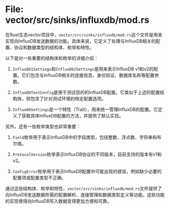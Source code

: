 # File: vector/src/sinks/influxdb/mod.rs

在Rust生态vector项目中，`vector/src/sinks/influxdb/mod.rs`这个文件是用来实现向InfluxDB发送数据的功能。具体来说，它定义了处理与InfluxDB相关的配置、协议和数据类型的结构体、枚举和特性。

以下是对一些重要的结构体和枚举的详细介绍：

1. `InfluxDb1Settings`和`InfluxDb2Settings`是用来表示InfluxDB v1和v2的配置。它们包含与InfluxDB相关的连接信息、身份验证、数据库名称等配置参数。

2. `InfluxDbTestConfig`是用于测试目的的InfluxDB配置。它类似于上述的配置结构体，但包含了针对测试环境的特定配置选项。

3. `InfluxDbSettings`是一个特性（Trait），用来统一管理InfluxDB的配置。它定义了获取具体InfluxDB配置的方法，并提供了默认实现。

另外，还有一些枚举类型也非常重要：

1. `Field`枚举用于表示InfluxDB中的字段类型，包括整数、浮点数、字符串和布尔值。

2. `ProtocolVersion`枚举表示InfluxDB协议的不同版本，目前支持的版本有v1和v2。

3. `ConfigError`枚举用于表示InfluxDB配置中可能出现的错误，例如缺少必要的配置项或配置类型不正确。

通过这些结构体、枚举和特性，`vector/src/sinks/influxdb/mod.rs`文件提供了向InfluxDB发送数据所需的配置解析、连接管理和数据类型定义等功能。这些功能的实现使得向InfluxDB写入数据变得更加方便和可靠。

